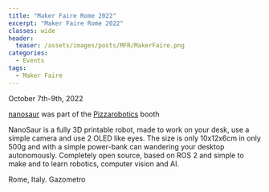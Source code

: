 ```yaml
---
title: "Maker Faire Rome 2022"
excerpt: "Maker Faire Rome 2022"
classes: wide
header:
  teaser: /assets/images/posts/MFR/MakerFaire.png
categories:
  - Events
tags:
  - Maker Faire
---
```


October 7th-9th, 2022

[nanosaur](https://makerfairerome.eu/it/espositori/?edition=2022&exhibit=2220028) was part of the [Pizzarobotics](https://pizzarobotics.org) booth

NanoSaur is a fully 3D printable robot, made to work on your desk, use a simple camera and use 2 OLED like eyes. The size is only 10x12x6cm in only 500g and with a simple power-bank can wandering your desktop autonomously. Completely open source, based on ROS 2 and simple to make and to learn robotics, computer vision and AI.

Rome, Italy. Gazometro